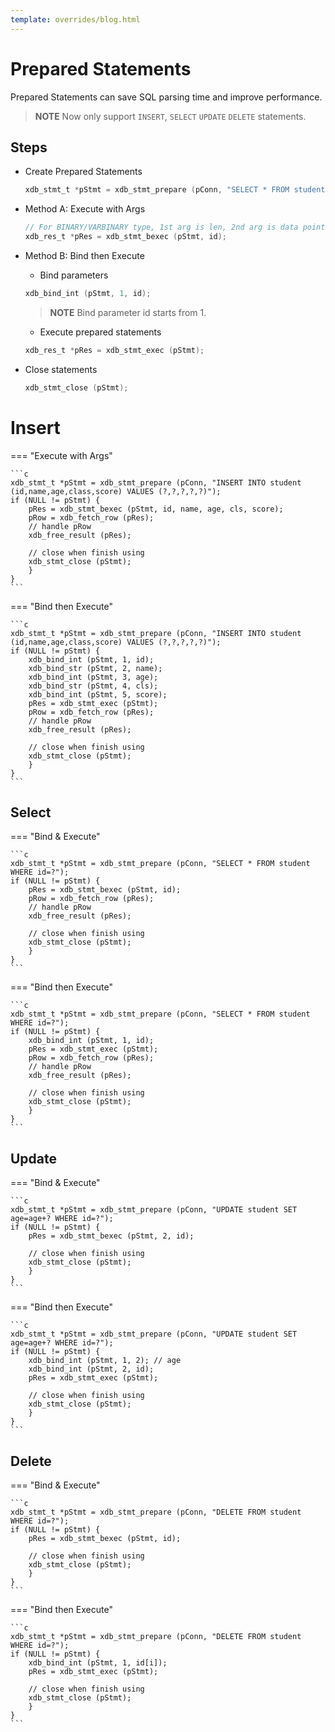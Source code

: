 ```yaml
---
template: overrides/blog.html
---
```


# Prepared Statements

Prepared Statements can save SQL parsing time and improve performance.

> **NOTE**
> Now only support `INSERT`, `SELECT` `UPDATE` `DELETE` statements.

## Steps

- Create Prepared Statements

	``` c
	xdb_stmt_t *pStmt = xdb_stmt_prepare (pConn, "SELECT * FROM student WHERE id=?");
	```

- Method A: Execute with Args

	```c
	// For BINARY/VARBINARY type, 1st arg is len, 2nd arg is data pointer
	xdb_res_t *pRes = xdb_stmt_bexec (pStmt, id);
	```


- Method B: Bind then Execute

	- Bind parameters

	```c
	xdb_bind_int (pStmt, 1, id);
	```

	> **NOTE**
	> Bind parameter id starts from 1. 

	- Execute prepared statements

	```c
	xdb_res_t *pRes = xdb_stmt_exec (pStmt);
	```

- Close statements

	```c
	xdb_stmt_close (pStmt);
	```

# Insert

=== "Execute with Args"

	```c
	xdb_stmt_t *pStmt = xdb_stmt_prepare (pConn, "INSERT INTO student (id,name,age,class,score) VALUES (?,?,?,?,?)");
	if (NULL != pStmt) {
		pRes = xdb_stmt_bexec (pStmt, id, name, age, cls, score);
		pRow = xdb_fetch_row (pRes);
		// handle pRow
		xdb_free_result (pRes);

		// close when finish using
		xdb_stmt_close (pStmt);
		}
	}
	```

=== "Bind then Execute"

	```c
	xdb_stmt_t *pStmt = xdb_stmt_prepare (pConn, "INSERT INTO student (id,name,age,class,score) VALUES (?,?,?,?,?)");
	if (NULL != pStmt) {
		xdb_bind_int (pStmt, 1, id);
		xdb_bind_str (pStmt, 2, name);
		xdb_bind_int (pStmt, 3, age);
		xdb_bind_str (pStmt, 4, cls);
		xdb_bind_int (pStmt, 5, score);
		pRes = xdb_stmt_exec (pStmt);
		pRow = xdb_fetch_row (pRes);
		// handle pRow
		xdb_free_result (pRes);

		// close when finish using
		xdb_stmt_close (pStmt);
		}
	}
	```

## Select

=== "Bind & Execute"

	```c
	xdb_stmt_t *pStmt = xdb_stmt_prepare (pConn, "SELECT * FROM student WHERE id=?");
	if (NULL != pStmt) {
		pRes = xdb_stmt_bexec (pStmt, id);
		pRow = xdb_fetch_row (pRes);
		// handle pRow
		xdb_free_result (pRes);

		// close when finish using
		xdb_stmt_close (pStmt);
		}
	}
	```

=== "Bind then Execute"

	```c
	xdb_stmt_t *pStmt = xdb_stmt_prepare (pConn, "SELECT * FROM student WHERE id=?");
	if (NULL != pStmt) {
		xdb_bind_int (pStmt, 1, id);
		pRes = xdb_stmt_exec (pStmt);
		pRow = xdb_fetch_row (pRes);
		// handle pRow
		xdb_free_result (pRes);

		// close when finish using
		xdb_stmt_close (pStmt);
		}
	}
	```

## Update

=== "Bind & Execute"

	```c
	xdb_stmt_t *pStmt = xdb_stmt_prepare (pConn, "UPDATE student SET age=age+? WHERE id=?");
	if (NULL != pStmt) {
		pRes = xdb_stmt_bexec (pStmt, 2, id);

		// close when finish using
		xdb_stmt_close (pStmt);
		}
	}
	```

=== "Bind then Execute"

	```c
	xdb_stmt_t *pStmt = xdb_stmt_prepare (pConn, "UPDATE student SET age=age+? WHERE id=?");
	if (NULL != pStmt) {
		xdb_bind_int (pStmt, 1, 2); // age
		xdb_bind_int (pStmt, 2, id);
		pRes = xdb_stmt_exec (pStmt);

		// close when finish using
		xdb_stmt_close (pStmt);
		}
	}
	```

## Delete

=== "Bind & Execute"

	```c
	xdb_stmt_t *pStmt = xdb_stmt_prepare (pConn, "DELETE FROM student WHERE id=?");
	if (NULL != pStmt) {
		pRes = xdb_stmt_bexec (pStmt, id);

		// close when finish using
		xdb_stmt_close (pStmt);
		}
	}
	```

=== "Bind then Execute"

	```c
	xdb_stmt_t *pStmt = xdb_stmt_prepare (pConn, "DELETE FROM student WHERE id=?");
	if (NULL != pStmt) {
		xdb_bind_int (pStmt, 1, id[i]);
		pRes = xdb_stmt_exec (pStmt);

		// close when finish using
		xdb_stmt_close (pStmt);
		}
	}
	```